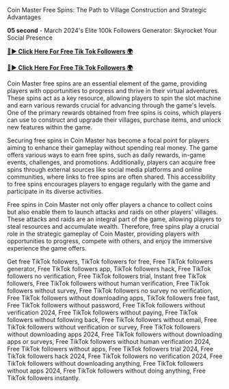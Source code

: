 Coin Master Free Spins: The Path to Village Construction and Strategic Advantages


**05 second** - March 2024's Elite 100k Followers Generator: Skyrocket Your Social Presence


[**🔴► Click Here For Free Tik Tok Followers 🌍**](https://jimaddadel.github.io/Coin)

[**🔴► Click Here For Free Tik Tok Followers 🌍**](https://jimaddadel.github.io/Coin)

 Coin Master free spins are an essential element of the game, providing players with opportunities to progress and thrive in their virtual adventures. These spins act as a key resource, allowing players to spin the slot machine and earn various rewards crucial for advancing through the game's levels. One of the primary rewards obtained from free spins is coins, which players can use to construct and upgrade their villages, purchase items, and unlock new features within the game.

Securing free spins in Coin Master has become a focal point for players aiming to enhance their gameplay without spending real money. The game offers various ways to earn free spins, such as daily rewards, in-game events, challenges, and promotions. Additionally, players can acquire free spins through external sources like social media platforms and online communities, where links to free spins are often shared. This accessibility to free spins encourages players to engage regularly with the game and participate in its diverse activities.

Free spins in Coin Master not only offer players a chance to collect coins but also enable them to launch attacks and raids on other players' villages. These attacks and raids are an integral part of the game, allowing players to steal resources and accumulate wealth. Therefore, free spins play a crucial role in the strategic gameplay of Coin Master, providing players with opportunities to progress, compete with others, and enjoy the immersive experience the game offers.


Get free TikTok followers, TikTok followers for free, Free TikTok followers generator, Free TikTok followers app, TikTok followers hack, Free TikTok followers no verification, Free TikTok followers trial, Instant free TikTok followers, Free TikTok followers without human verification, Free TikTok followers without survey, Free TikTok followers no survey no verification, Free TikTok followers without downloading apps, TikTok followers free fast, Free TikTok followers without password, Free TikTok followers without verification 2024, Free TikTok followers without paying, Free TikTok followers without following back, Free TikTok followers without email, Free TikTok followers without verification or survey, Free TikTok followers without downloading apps 2024, Free TikTok followers without downloading apps or surveys, Free TikTok followers without human verification 2024, Free TikTok followers without apps, Free TikTok followers trial 2024, Free TikTok followers hack 2024, Free TikTok followers no verification 2024, Free TikTok followers without downloading anything, Free TikTok followers without apps 2024, Free TikTok followers without doing anything, Free TikTok followers instantly.

